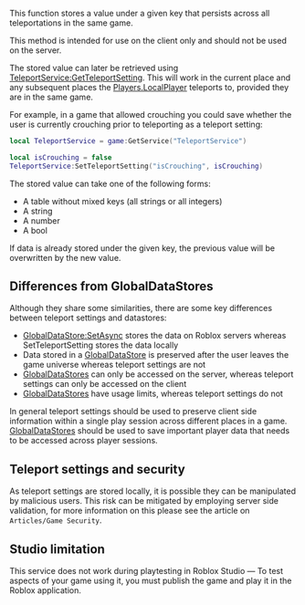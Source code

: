 This function stores a value under a given key that persists across all teleportations in the same game.

This method is intended for use on the client only and should not be used on the server.

The stored value can later be retrieved using [TeleportService:GetTeleportSetting](https://developer.roblox.com/en-us/api-reference/function/TeleportService/GetTeleportSetting). This will work in the current place and any subsequent places the [Players.LocalPlayer](https://developer.roblox.com/en-us/api-reference/property/Players/LocalPlayer) teleports to, provided they are in the same game.

For example, in a game that allowed crouching you could save whether the user is currently crouching prior to teleporting as a teleport setting:

```lua
local TeleportService = game:GetService("TeleportService")

local isCrouching = false
TeleportService:SetTeleportSetting("isCrouching", isCrouching)
``` 

The stored value can take one of the following forms:

*   A table without mixed keys (all strings or all integers)
*   A string
*   A number
*   A bool

If data is already stored under the given key, the previous value will be overwritten by the new value.

Differences from GlobalDataStores
---------------------------------

Although they share some similarities, there are some key differences between teleport settings and datastores:

*   [GlobalDataStore:SetAsync](https://developer.roblox.com/en-us/api-reference/function/GlobalDataStore/SetAsync) stores the data on Roblox servers whereas SetTeleportSetting stores the data locally
*   Data stored in a [GlobalDataStore](https://developer.roblox.com/en-us/api-reference/class/GlobalDataStore) is preserved after the user leaves the game universe whereas teleport settings are not
*   [GlobalDataStores](https://developer.roblox.com/en-us/api-reference/class/GlobalDataStore) can only be accessed on the server, whereas teleport settings can only be accessed on the client
*   [GlobalDataStores](https://developer.roblox.com/en-us/api-reference/class/GlobalDataStore) have usage limits, whereas teleport settings do not

In general teleport settings should be used to preserve client side information within a single play session across different places in a game. [GlobalDataStores](https://developer.roblox.com/en-us/api-reference/class/GlobalDataStore) should be used to save important player data that needs to be accessed across player sessions.

Teleport settings and security
------------------------------

As teleport settings are stored locally, it is possible they can be manipulated by malicious users. This risk can be mitigated by employing server side validation, for more information on this please see the article on `Articles/Game Security`.

Studio limitation
-----------------

This service does not work during playtesting in Roblox Studio — To test aspects of your game using it, you must publish the game and play it in the Roblox application.